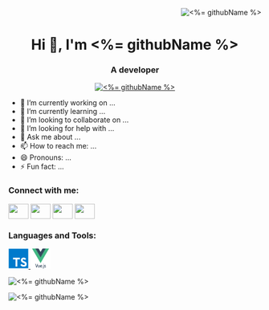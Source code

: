 <p align="right"> <img src="https://komarev.com/ghpvc/?username=<%= githubName %>&label=Profile%20views&color=0e75b6&style=flat" alt="<%= githubName %>" /> </p>

<h1 align="center">Hi 👋, I'm <%= githubName %></h1>
<h3 align="center">A developer</h3>

<p align="center"> <a href="https://github.com/ryo-ma/github-profile-trophy"><img src="https://github-profile-trophy.vercel.app/?username=<%= githubName %>&theme=<%= trophyTheme %>" alt="<%= githubName %>" /></a> </p>

- 🔭 I’m currently working on ...
- 🌱 I’m currently learning ...
- 👯 I’m looking to collaborate on ...
- 🤔 I’m looking for help with ...
- 💬 Ask me about ...
- 📫 How to reach me: ...
- 😄 Pronouns: ...
- ⚡ Fun fact: ...

<h3 align="left">Connect with me:</h3>
<p align="left">
<a target="blank"><img align="center" src="https://cdn.jsdelivr.net/npm/simple-icons@v9/icons/twitter.svg"  height="30" width="40" /></a>
<a target="blank"><img align="center" src="https://cdn.jsdelivr.net/npm/simple-icons@v9/icons/linkedin.svg" height="30" width="40" /></a>
<a target="blank"><img align="center" src="https://cdn.jsdelivr.net/npm/simple-icons@v9/icons/stackoverflow.svg" height="30" width="40" /></a>
<a  target="blank"><img align="center" src="https://cdn.jsdelivr.net/npm/simple-icons@v9/icons/facebook.svg"  height="30" width="40" /></a>
</p>

<h3 align="left">Languages and Tools:</h3>

<p align="left"><a href="https://www.typescriptlang.org/" target="_blank"> <img src="https://raw.githubusercontent.com/devicons/devicon/master/icons/typescript/typescript-original.svg" alt="typescript" width="40" height="40"/> </a> <a href="https://vuejs.org/" target="_blank"> <img src="https://raw.githubusercontent.com/devicons/devicon/master/icons/vuejs/vuejs-original-wordmark.svg" alt="vuejs" width="40" height="40"/> </a></p>

<p align="left">
  <img src="https://github-readme-stats.vercel.app/api/top-langs?username=<%= githubName %>&show_icons=true&locale=en&layout=compact&theme=<%= theme %>" alt="<%= githubName %>" />
</p>

<p align="left">
<img src="https://github-readme-stats.vercel.app/api?username=<%= githubName %>&show_icons=true&locale=en&theme=<%= theme %>" alt="<%= githubName %>" />
</p>
